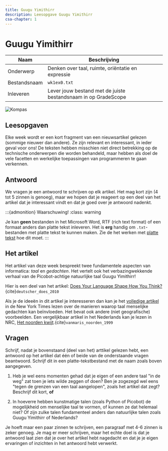 ```yaml
---
title: Guugu Yimithirr
description: Leesopgave Guugu Yimithirr
csa-chapter: 1
---
```


# Guugu Yimithirr

| Naam         | Beschrijving                                                   |
|--------------|----------------------------------------------------------------|
| Onderwerp    | Denken over taal, ruimte, oriëntatie en expressie              |
| Bestandsnaam | `wk1ex0.txt`                                                   |
| Inleveren    | Lever jouw bestand met de juiste bestandsnaam in op GradeScope |

![Kompas](images/compass_rose.png)

## Leesopgaven

Elke week wordt er een kort fragment van een nieuwsartikel gelezen (sommige nieuwer dan andere). Ze zijn relevant en interessant, in ieder geval voor ons! De teksten hebben misschien niet direct betrekking op de technische onderwerpen die worden behandeld, maar hebben als doel de vele facetten en werkelijke toepassingen van programmeren te gaan verkennen.

## Antwoord

We vragen je een antwoord te schrijven op elk artikel. Het mag kort zijn (4 tot 5 zinnen is genoeg), maar we hopen dat je reageert op een deel van het artikel dat je interessant vindt en dat je goed over je antwoord nadenkt.

:::{admonition} Waarschuwing!
:class: warning

Je kan **geen** bestanden in het Microsoft Word, RTF (rich text format) of een formaat anders dan platte tekst inleveren. Het is **erg** handig om `.txt`-bestanden met platte tekst te kunnen maken. Zie de het werken met [platte tekst](/support/plain_text/index) hoe dit moet.
:::

## Het artikel

Het artikel van deze week bespreekt twee fundamentele aspecten van informatica: *taal* en *gedachten*. Het vertelt ook het verbazingwekkende verhaal van de Picobot-achtige natuurlijke taal Guugu Yimithirr!

Hier is een deel van het artikel: [Does Your Language Shape How You Think?](https://github.com/hanze-hbo-ict/programmeren/raw/master/readings/assets/language_shapes.pdf){cite}`deutscher_does_2010`

Als je de ideeën in dit artikel je interesseren dan kan je het [volledige artikel](http://www.nytimes.com/2010/08/29/magazine/29language-t.html) in de New York Times lezen over de manieren waarop taal menselijke gedachten kan beïnvloeden. Het bevat ook andere (niet geografische) voorbeelden. Een vergelijkbaar artikel in het Nederlands kan je lezen in NRC, [Het noorden kwijt](https://www.nrc.nl/nieuws/1999/12/18/het-noorden-kwijt-7475120-a317573).{cite}`vanmaris_noorden_1999`

## Vragen

Schrijf, nadat je bovenstaand (deel van het) arttikel gelezen hebt, een antwoord op het artikel dat één of beide van de onderstaande vragen beantwoord. Schrijf dit in een platte-tekstbestand met de naam zoals boven aangegeven.

1. Heb je wel eens momenten gehad dat je eigen of een andere taal "in de weg" zat toen je iets wilde zeggen of doen? Ben je zogezegd wel eens "tegen de grenzen van een taal aangelopen", zoals het artikel dat zegt? Beschrijf dit kort, **of**

2. In hoeverre hebben kunstmatige talen (zoals Python of Picobot) de mogelijkheid om menselijke taal te vormen, of kunnen ze dat helemaal niet? Of zijn zulke talen fundamenteel anders dan natuurlijke talen zoals Guugu Yimithirr of Nederlands?

Je hoeft maar een paar zinnen te schrijven, een paragraaf met 4-6 zinnen is zeker genoeg. Je mag er meer schrijven, maar het echte doel is dat je antwoord laat zien dat je over het artikel hebt nagedacht en dat je je eigen ervaringen of inzichten in het antwoord hebt verwerkt.